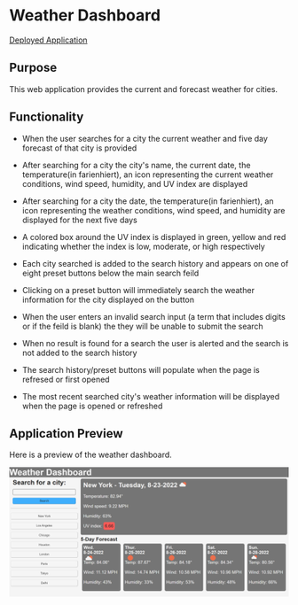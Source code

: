 # Weather Dashboard
[Deployed Application]()

## Purpose

This web application provides the current and forecast weather for cities.

## Functionality

* When the user searches for a city the current weather and five day forecast of that city is provided

* After searching for a city the city's name, the current date, the temperature(in farienhiert), an icon representing the current weather conditions, wind speed, humidity, and UV index are displayed

* After searching for a city the date, the temperature(in farienhiert), an icon representing the weather conditions, wind speed, and humidity are displayed for the next five days

* A colored box around the UV index is displayed in green, yellow and red indicating whether the index is low, moderate, or high respectively

* Each city searched is added to the search history and appears on one of eight preset buttons below the main search feild

* Clicking on a preset button will immediately search the weather information for the city displayed on the button

* When the user enters an invalid search input (a term that includes digits or if the feild is blank) the they will be unable to submit the search

* When no result is found for a search the user is alerted and the search is not added to the search history

* The search history/preset buttons will populate when the page is refresed or first opened 

* The most recent searched city's weather information will be displayed when the page is opened or refreshed

## Application Preview

Here is a preview of the weather dashboard.

![application preview](./assets/images/preview.PNG)
